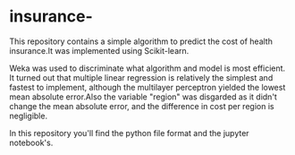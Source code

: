 # insurance-
This repository contains a simple algorithm to predict the cost of health insurance.It was implemented using Scikit-learn.

Weka was used to discriminate what algorithm and model is most efficient. It turned out that multiple linear regression is relatively the simplest and fastest to implement, although the multilayer perceptron yielded the lowest mean absolute error.Also the variable "region" was disgarded as it didn't change the mean absolute error, and the difference in cost per region is negligible.

In this repository you'll find the python file format and the jupyter notebook's.
